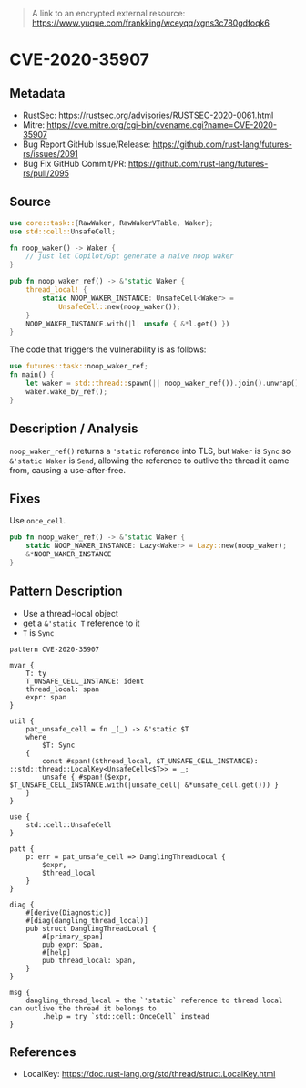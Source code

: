 > A link to an encrypted external resource: https://www.yuque.com/frankking/wceyqq/xgns3c780gdfoqk6

# CVE-2020-35907

## Metadata

- RustSec: https://rustsec.org/advisories/RUSTSEC-2020-0061.html
- Mitre: https://cve.mitre.org/cgi-bin/cvename.cgi?name=CVE-2020-35907
- Bug Report GitHub Issue/Release: https://github.com/rust-lang/futures-rs/issues/2091  
- Bug Fix GitHub Commit/PR: https://github.com/rust-lang/futures-rs/pull/2095

## Source

```rust
use core::task::{RawWaker, RawWakerVTable, Waker};
use std::cell::UnsafeCell;

fn noop_waker() -> Waker {
    // just let Copilot/Gpt generate a naive noop waker
}

pub fn noop_waker_ref() -> &'static Waker {
    thread_local! {
        static NOOP_WAKER_INSTANCE: UnsafeCell<Waker> =
            UnsafeCell::new(noop_waker());
    }
    NOOP_WAKER_INSTANCE.with(|l| unsafe { &*l.get() })
}
```

The code that triggers the vulnerability is as follows:

```rust
use futures::task::noop_waker_ref;
fn main() {
    let waker = std::thread::spawn(|| noop_waker_ref()).join().unwrap();
    waker.wake_by_ref();
}
```

## Description / Analysis

`noop_waker_ref()` returns a `'static` reference into TLS, but `Waker` is `Sync` so `&'static Waker` is `Send`, allowing the reference to outlive the thread it came from, causing a use-after-free.

## Fixes

Use `once_cell`.

```rust
pub fn noop_waker_ref() -> &'static Waker {
    static NOOP_WAKER_INSTANCE: Lazy<Waker> = Lazy::new(noop_waker);
    &*NOOP_WAKER_INSTANCE
}
```

## Pattern Description

- Use a thread-local object
- get a `&'static T` reference to it
- `T` is `Sync`

````rpl
pattern CVE-2020-35907

mvar {
    T: ty
    T_UNSAFE_CELL_INSTANCE: ident
    thread_local: span
    expr: span
}

util {
    pat_unsafe_cell = fn _(_) -> &'static $T 
    where 
        $T: Sync
    {
        const #span!($thread_local, $T_UNSAFE_CELL_INSTANCE): ::std::thread::LocalKey<UnsafeCell<$T>> = _;
        unsafe { #span!($expr, $T_UNSAFE_CELL_INSTANCE.with(|unsafe_cell| &*unsafe_cell.get())) }
    }
}

use {
    std::cell::UnsafeCell
}

patt {
    p: err = pat_unsafe_cell => DanglingThreadLocal {
        $expr,
        $thread_local
    }
}

diag {
    #[derive(Diagnostic)]
    #[diag(dangling_thread_local)]
    pub struct DanglingThreadLocal {
        #[primary_span]
        pub expr: Span,
        #[help]
        pub thread_local: Span,
    }
}

msg {
    dangling_thread_local = the `'static` reference to thread local can outlive the thread it belongs to
        .help = try `std::cell::OnceCell` instead
}
````

## References

- LocalKey: https://doc.rust-lang.org/std/thread/struct.LocalKey.html
